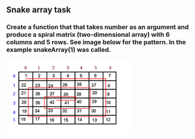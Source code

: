 ## Snake array task

### Create a function that that takes number as an argument and produce a spiral matrix (two-dimensional array) with 6 columns and 5 rows. See image below for the pattern. In the example snakeArray(1) was called.

![snake-array-example](./snake-array-example.PNG)
